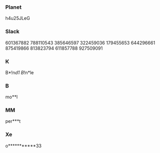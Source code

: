### Planet
h4u25JLeG

### Slack
601367882
788110543
385646597
322459036
179455653
644296661
875419866
813823794
611857788
927509091

### К
B*!n*d1
B*!n*le

### B
mo**l

### MM
per***t

### Xe
o***********33
